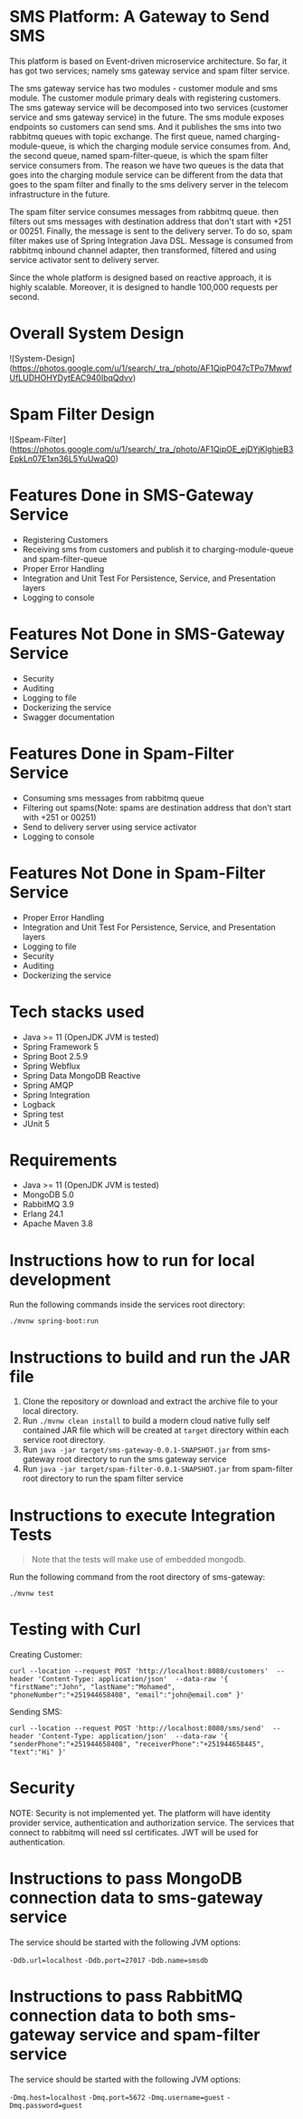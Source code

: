 SMS Platform: A Gateway to Send SMS
============

This platform is based on Event-driven microservice architecture. So far, it has got two services; namely sms gateway service and spam filter service.

The sms gateway service has two modules - customer module and sms module. The customer module primary deals with registering customers. The sms gateway
service will be decomposed into two services (customer service and sms gateway service) in the future. The sms module exposes endpoints so customers can send
sms. And it publishes the sms into two rabbitmq queues with topic exchange. The first queue, named charging-module-queue, is which the charging module
service consumes from. And, the second queue, named spam-filter-queue, is which the spam filter service consumers from. The reason we have two queues is 
the data that goes into the charging module service can be different from the data that goes to the spam filter and finally to the sms delivery server in the
telecom infrastructure in the future.

The spam filter service consumes messages from rabbitmq queue. then filters out sms messages with destination address that don't start with +251 or 00251.
Finally, the message is sent to the delivery server. To do so, spam filter makes use of Spring Integration Java DSL. Message is consumed from rabbitmq inbound
channel adapter, then transformed, filtered and using service activator sent to delivery server.

Since the whole platform is designed based on reactive approach, it is highly scalable. Moreover, it is designed to handle 100,000 requests per second.

Overall System Design
============

![System-Design] (https://photos.google.com/u/1/search/_tra_/photo/AF1QipP047cTPo7MwwfUfLUDHOHYDytEAC940IbqQdvv)

Spam Filter Design
============

![Speam-Filter] (https://photos.google.com/u/1/search/_tra_/photo/AF1QipOE_ejDYjKlghjeB3EpkLn07E1xn36L5YuUwaQ0)

Features Done in SMS-Gateway Service
============
* Registering Customers
* Receiving sms from customers and publish it to charging-module-queue and spam-filter-queue
* Proper Error Handling
* Integration and Unit Test For Persistence, Service, and Presentation layers
* Logging to console

Features Not Done in SMS-Gateway Service
============
* Security
* Auditing
* Logging to file
* Dockerizing the service
* Swagger documentation

Features Done in Spam-Filter Service
============
* Consuming sms messages from rabbitmq queue
* Filtering out spams(Note: spams are destination address that don't start with +251 or 00251)
* Send to delivery server using service activator
* Logging to console

Features Not Done in Spam-Filter Service
============
* Proper Error Handling
* Integration and Unit Test For Persistence, Service, and Presentation layers
* Logging to file
* Security
* Auditing
* Dockerizing the service

Tech stacks used 
============
* Java >= 11 (OpenJDK JVM is tested)
* Spring Framework 5
* Spring Boot 2.5.9
* Spring Webflux
* Spring Data MongoDB Reactive
* Spring AMQP
* Spring Integration
* Logback
* Spring test
* JUnit 5

Requirements
============
* Java >= 11 (OpenJDK JVM is tested)
* MongoDB 5.0
* RabbitMQ 3.9
* Erlang 24.1
* Apache Maven 3.8

Instructions how to run for local development
============

Run the following commands inside the services root directory:
    
`./mvnw spring-boot:run`


Instructions to build and run the JAR file
============
1. Clone the repository or download and extract the archive file to your local directory.
2. Run `./mvnw clean install` to build a modern cloud native fully self contained JAR file which will be created at `target` directory within each service root directory.
3. Run `java -jar target/sms-gateway-0.0.1-SNAPSHOT.jar` from sms-gateway root directory to run the sms gateway service
4. Run `java -jar target/spam-filter-0.0.1-SNAPSHOT.jar` from spam-filter root directory to run the spam filter service

Instructions to execute Integration Tests
============
> Note that the tests will make use of embedded mongodb.

Run the following command from the root directory of sms-gateway:

`./mvnw test`

Testing with Curl
============

Creating Customer:

`curl --location --request POST 'http://localhost:8080/customers' 
--header 'Content-Type: application/json' 
--data-raw '{
"firstName":"John",
"lastName":"Mohamed",
"phoneNumber":"+251944658408",
"email":"john@email.com"
}'`

Sending SMS:

`curl --location --request POST 'http://localhost:8080/sms/send' 
--header 'Content-Type: application/json' 
--data-raw '{
"senderPhone":"+251944658408",
"receiverPhone":"+251944658445",
"text":"Hi"
}'`

Security
============
NOTE: Security is not implemented yet. The platform will have identity provider service, authentication and authorization service. The services 
that connect to rabbitmq will need ssl certificates. JWT will be used for authentication. 

Instructions to pass MongoDB connection data to sms-gateway service
============
The service should be started with the following JVM options:

`-Ddb.url=localhost`
`-Ddb.port=27017`
`-Ddb.name=smsdb`

Instructions to pass RabbitMQ connection data to both sms-gateway service and spam-filter service
============
The service should be started with the following JVM options:

`-Dmq.host=localhost`
`-Dmq.port=5672`
`-Dmq.username=guest`
`-Dmq.password=guest`
